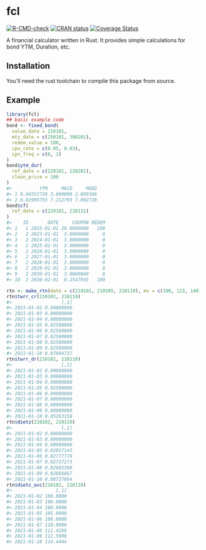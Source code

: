 
<!-- README.md is generated from README.Rmd. Please edit that file -->
# fcl

<!-- badges: start -->
[![R-CMD-check](https://github.com/shrektan/fcl/workflows/R-CMD-check/badge.svg)](https://github.com/shrektan/fcl/actions) [![CRAN status](https://www.r-pkg.org/badges/version/fcl)](https://CRAN.R-project.org/package=fcl) [![Coverage Status](https://coveralls.io/repos/github/shrektan/fcl/badge.svg?branch=main)](https://coveralls.io/github/shrektan/fcl?branch=main) <!-- badges: end -->

A financial calculator written in Rust. It provides simple calculations for bond YTM, Duration, etc.

## Installation

You'll need the rust toolchain to compile this package from source.

## Example

``` r
library(fcl)
## basic example code
bond <- fixed_bond(
  value_date = 210101,
  mty_date = c(250101, 300201),
  redem_value = 100,
  cpn_rate = c(0.05, 0.03),
  cpn_freq = c(0, 1)
)
bond$ytm_dur(
  ref_date = c(220101, 220201),
  clean_price = 100
)
#>          YTM     MACD     MODD
#> 1 0.04552728 3.000000 2.869366
#> 2 0.02999755 7.212793 7.002728
bond$cf(
  ref_date = c(220101, 220131)
)
#>    ID       DATE     COUPON REDEM
#> 1   1 2025-01-01 20.0000000   100
#> 2   2 2023-01-01  3.0000000     0
#> 3   2 2024-01-01  3.0000000     0
#> 4   2 2025-01-01  3.0000000     0
#> 5   2 2026-01-01  3.0000000     0
#> 6   2 2027-01-01  3.0000000     0
#> 7   2 2028-01-01  3.0000000     0
#> 8   2 2029-01-01  3.0000000     0
#> 9   2 2030-01-01  3.0000000     0
#> 10  2 2030-02-01  0.2547945   100

rtn <- make_rtn(date = c(210101, 210105, 210110), mv = c(100, 123, 140), pl = c(0, 3, 7))
rtn$twrr_cr(210102, 210110)
#>                  [,1]
#> 2021-01-02 0.00000000
#> 2021-01-03 0.00000000
#> 2021-01-04 0.00000000
#> 2021-01-05 0.02500000
#> 2021-01-06 0.02500000
#> 2021-01-07 0.02500000
#> 2021-01-08 0.02500000
#> 2021-01-09 0.02500000
#> 2021-01-10 0.07894737
rtn$twrr_dr(210102, 210110)
#>                  [,1]
#> 2021-01-02 0.00000000
#> 2021-01-03 0.00000000
#> 2021-01-04 0.00000000
#> 2021-01-05 0.02500000
#> 2021-01-06 0.00000000
#> 2021-01-07 0.00000000
#> 2021-01-08 0.00000000
#> 2021-01-09 0.00000000
#> 2021-01-10 0.05263158
rtn$dietz(210102, 210110)
#>                  [,1]
#> 2021-01-02 0.00000000
#> 2021-01-03 0.00000000
#> 2021-01-04 0.00000000
#> 2021-01-05 0.02857143
#> 2021-01-06 0.02777778
#> 2021-01-07 0.02727273
#> 2021-01-08 0.02692308
#> 2021-01-09 0.02666667
#> 2021-01-10 0.08737864
rtn$dietz_avc(210102, 210110)
#>                [,1]
#> 2021-01-02 100.0000
#> 2021-01-03 100.0000
#> 2021-01-04 100.0000
#> 2021-01-05 105.0000
#> 2021-01-06 108.0000
#> 2021-01-07 110.0000
#> 2021-01-08 111.4286
#> 2021-01-09 112.5000
#> 2021-01-10 114.4444
```
